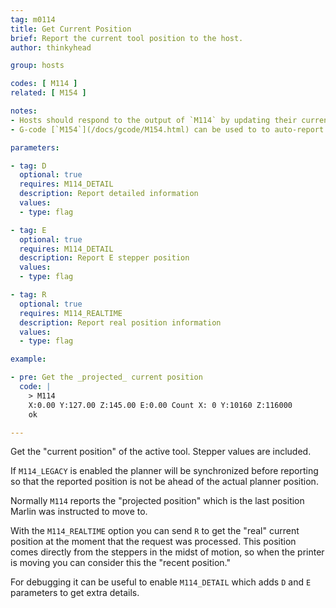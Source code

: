 ```yaml
---
tag: m0114
title: Get Current Position
brief: Report the current tool position to the host.
author: thinkyhead

group: hosts

codes: [ M114 ]
related: [ M154 ]

notes:
- Hosts should respond to the output of `M114` by updating their current position.
- G-code [`M154`](/docs/gcode/M154.html) can be used to to auto-report positions to the host, reducing serial traffic.

parameters:

- tag: D
  optional: true
  requires: M114_DETAIL
  description: Report detailed information
  values:
  - type: flag

- tag: E
  optional: true
  requires: M114_DETAIL
  description: Report E stepper position
  values:
  - type: flag

- tag: R
  optional: true
  requires: M114_REALTIME
  description: Report real position information
  values:
  - type: flag

example:

- pre: Get the _projected_ current position
  code: |
    > M114
    X:0.00 Y:127.00 Z:145.00 E:0.00 Count X: 0 Y:10160 Z:116000
    ok

---
```


Get the "current position" of the active tool. Stepper values are included.

If `M114_LEGACY` is enabled the planner will be synchronized before reporting so that the reported position is not be ahead of the actual planner position.

Normally `M114` reports the "projected position" which is the last position Marlin was instructed to move to.

With the `M114_REALTIME` option you can send `R` to get the "real" current position at the moment that the request was processed. This position comes directly from the steppers in the midst of motion, so when the printer is moving you can consider this the "recent position."

For debugging it can be useful to enable `M114_DETAIL` which adds `D` and `E` parameters to get extra details.
